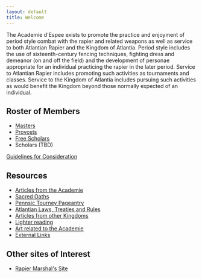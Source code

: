 ```yaml
---
layout: default
title: Welcome
---
```


The Academie d'Espee exists to promote the practice and enjoyment of period style combat with the rapier and related weapons as well as service to both Atlantian Rapier and the Kingdom of Atlantia. Period style includes the use of sixteenth-century fencing techniques, fighting dress and demeanor (on and off the field) and the development of personae appropriate for an individual practicing the rapier in the later period. Service to Atlantian Rapier includes promoting such activities as tournaments and classes. Service to the Kingdom of Atlantia includes pursuing such activities as would benefit the Kingdom beyond those normally expected of an individual.

## Roster of Members

* [Masters](http://op.atlantia.sca.org/op_award.php?award_id=902)
* [Provosts](http://op.atlantia.sca.org/op_award.php?award_id=20)
* [Free Scholars](http://freescholars.atlantia.sca.org/)
* Scholars (TBD)

[Guidelines for Consideration](/guidelines.htm)

## Resources

* [Articles from the Academie](articles)
* [Sacred Oaths](oaths)
* [Pennsic Tourney Pageantry](/east.htm)
* [Atlantian Laws, Treaties and Rules](/west.htm)
* [Articles from other Kingdoms](/observatory.htm)
* [Lighter reading](/lounge.htm)
* [Art related to the Academie](/gallery.htm)
* [External Links](/links.htm)

## Other sites of Interest
* [Rapier Marshal's Site](http://rapier.atlantia.sca.org/)
